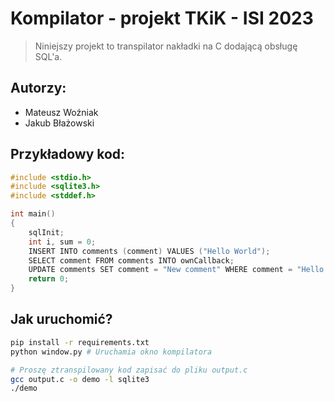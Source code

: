 # Kompilator - projekt TKiK - ISI 2023

> Niniejszy projekt to transpilator nakładki na C dodającą obsługę SQL'a.

## Autorzy:
- Mateusz Woźniak
- Jakub Błażowski

## Przykładowy kod:

```c
#include <stdio.h>
#include <sqlite3.h>
#include <stddef.h>

int main()
{
    sqlInit;
    int i, sum = 0;
    INSERT INTO comments (comment) VALUES ("Hello World");
    SELECT comment FROM comments INTO ownCallback;
    UPDATE comments SET comment = "New comment" WHERE comment = "Hello World";
    return 0;
}
```

## Jak uruchomić?
```bash
pip install -r requirements.txt
python window.py # Uruchamia okno kompilatora

# Proszę ztranspilowany kod zapisać do pliku output.c
gcc output.c -o demo -l sqlite3
./demo
```